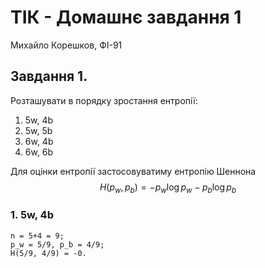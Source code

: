# ТІК - Домашнє завдання 1
Михайло Корешков, ФІ-91

## Завдання 1. 
Розташувати в порядку зростання ентропії:

1) 5w, 4b
2) 5w, 5b
3) 6w, 4b
4) 6w, 6b

Для оцінки ентропії застосовуватиму ентропію Шеннона
$$H(p_w, p_b) = -p_w \log p_w - p_b \log p_b$$

### 1. 5w, 4b
```
n = 5+4 = 9;
p_w = 5/9, p_b = 4/9;
H(5/9, 4/9) = -0.
```
